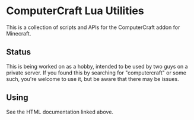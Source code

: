 # ComputerCraft Lua Utilities

This is a collection of scripts and APIs for the ComputerCraft addon for Minecraft.

## Status

This is being worked on as a hobby, intended to be used by two guys on a 
private server.  If you found this by searching for "computercraft" or some 
such, you're welcome to use it, but be aware that there may be issues.

## Using

See the HTML documentation linked above.

